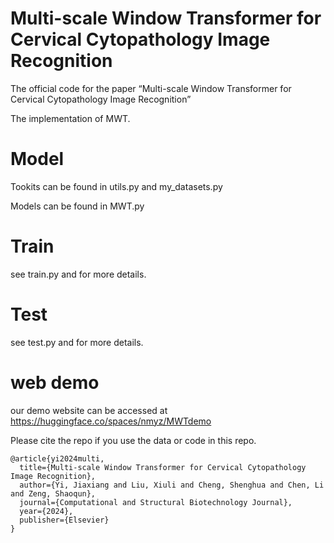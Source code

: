 # Multi-scale Window Transformer for Cervical Cytopathology Image Recognition
The official code for the paper “Multi-scale Window Transformer for Cervical Cytopathology Image Recognition”

The implementation of MWT.



# Model

Tookits can be found in utils.py and my_datasets.py

Models can be found in MWT.py

# Train

see train.py and for more details.

# Test

see test.py and for more details.

# web demo

our demo website can be accessed at https://huggingface.co/spaces/nmyz/MWTdemo

Please cite the repo if you use the data or code in this repo.
``` 
@article{yi2024multi,
  title={Multi-scale Window Transformer for Cervical Cytopathology Image Recognition},
  author={Yi, Jiaxiang and Liu, Xiuli and Cheng, Shenghua and Chen, Li and Zeng, Shaoqun},
  journal={Computational and Structural Biotechnology Journal},
  year={2024},
  publisher={Elsevier}
}
``` 
